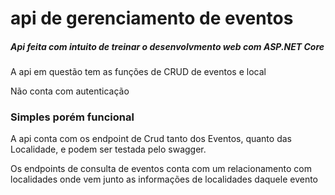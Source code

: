 # api de gerenciamento de eventos

##### Api feita com intuito de treinar o desenvolvmento web com ASP.NET Core

A api em questão tem as funções de CRUD de eventos e local

Não conta com autenticação

### Simples porém funcional

A api conta com os endpoint de Crud tanto dos Eventos, quanto das Localidade, e podem ser testada pelo swagger.

Os endpoints de consulta de eventos conta com um relacionamento com localidades onde vem junto as informações de localidades daquele evento
